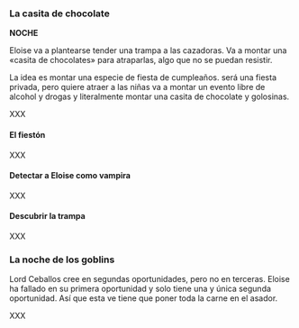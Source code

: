 ### La casita de chocolate

__NOCHE__

Eloise va a plantearse tender una trampa a las cazadoras. Va a montar una «casita de chocolates» para atraparlas, algo que no se puedan resistir.

La idea es montar una especie de fiesta de cumpleaños. será una fiesta privada, pero quiere atraer a las niñas va a montar un evento libre de alcohol y drogas y literalmente montar una casita de chocolate y golosinas.

XXX

#### El fiestón

XXX

#### Detectar a Eloise como vampira

XXX

#### Descubrir la trampa

XXX

### La noche de los goblins

Lord Ceballos cree en segundas oportunidades, pero no en terceras. Eloise ha fallado en su primera oportunidad y solo tiene una y única segunda oportunidad. Así que esta ve tiene que poner toda la carne en el asador.

XXX